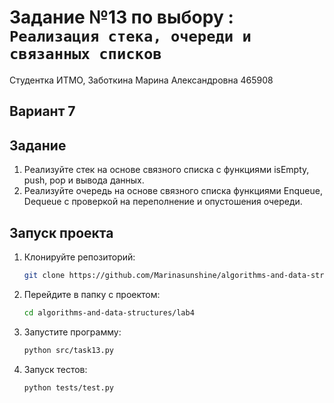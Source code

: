 # Задание №13 по выбору  : `Реализация стека, очереди и связанных списков`
Студентка ИТМО,  Заботкина Марина Александровна 465908

## Вариант 7

## Задание 
1. Реализуйте стек на основе связного списка с функциями isEmpty, push, pop и вывода данных.
2. Реализуйте очередь на основе связного списка функциями Enqueue, Dequeue c проверкой на переполнение и опустошения очереди.

## Запуск проекта
1. Клонируйте репозиторий:
   ```bash
   git clone https://github.com/Marinasunshine/algorithms-and-data-structures.git
   ```
2. Перейдите в папку с проектом:
   ```bash
   cd algorithms-and-data-structures/lab4
   ```
3. Запустите программу:
   ```bash
   python src/task13.py
   ```

4. Запуск тестов:
   ```bash
   python tests/test.py
   ```
